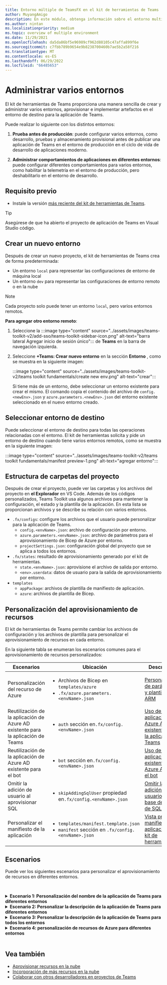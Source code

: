 ```yaml
---
title: Entorno múltiple de TeamsFX en el kit de herramientas de Teams
author: MuyangAmigo
description: En este módulo, obtenga información sobre el entorno multifactor de TeamsFX, como crear un nuevo entorno, seleccionar el entorno de destino y mucho más.
ms.author: nintan
ms.localizationpriority: medium
ms.topic: overview of multiple environment
ms.date: 11/29/2021
ms.openlocfilehash: da5da86bf5e96989cf962d88105c47affa899f6e
ms.sourcegitcommit: c7fbb789b9654e9b8238700460b7ae5b2a58f216
ms.translationtype: MT
ms.contentlocale: es-ES
ms.lasthandoff: 06/29/2022
ms.locfileid: "66485653"
---
```

# <a name="manage-multiple-environments"></a>Administrar varios entornos

 El kit de herramientas de Teams proporciona una manera sencilla de crear y administrar varios entornos, aprovisionar e implementar artefactos en el entorno de destino para la aplicación de Teams.

 Puede realizar lo siguiente con los distintos entornos:

1. **Prueba antes de producción**: puede configurar varios entornos, como desarrollo, pruebas y almacenamiento provisional antes de publicar una aplicación de Teams en el entorno de producción en el ciclo de vida de desarrollo de aplicaciones moderno.

2. **Administrar comportamientos de aplicaciones en diferentes entornos**: puede configurar diferentes comportamientos para varios entornos, como habilitar la telemetría en el entorno de producción, pero deshabilitarlo en el entorno de desarrollo.

## <a name="prerequisite"></a>Requisito previo

* Instale la versión [más reciente del kit de herramientas de Teams](https://marketplace.visualstudio.com/items?itemName=TeamsDevApp.ms-teams-vscode-extension).

> [!TIP]
> Asegúrese de que ha abierto el proyecto de aplicación de Teams en Visual Studio código.

## <a name="create-a-new-environment"></a>Crear un nuevo entorno

Después de crear un nuevo proyecto, el kit de herramientas de Teams crea de forma predeterminada:

* Un entorno `local` para representar las configuraciones de entorno de máquina local
* Un entorno `dev` para representar las configuraciones de entorno remoto o en la nube

> [!NOTE]
> Cada proyecto solo puede tener un entorno `local`, pero varios entornos remotos.

**Para agregar otro entorno remoto**:

1. Seleccione la :::image type="content" source="../assets/images/teams-toolkit-v2/add-sso/teams-toolkit-sidebar-icon.png" alt-text="barra lateral Agregar inicio de sesión único"::: de **Teams** en la barra de navegación izquierda.
2. Seleccione **+Teams: Crear nuevo entorno** en la sección **Entorno** , como se muestra en la siguiente imagen:

   :::image type="content" source="../assets/images/teams-toolkit-v2/teams toolkit fundamentals/create new env.png" alt-text="crear":::

   Si tiene más de un entorno, debe seleccionar un entorno existente para crear el mismo. El comando copia el contenido del archivo de `config.<newEnv>.json` y `azure.parameters.<newEnv>.json` del entorno existente seleccionado en el nuevo entorno creado.

## <a name="select-target-environment"></a>Seleccionar entorno de destino

Puede seleccionar el entorno de destino para todas las operaciones relacionadas con el entorno. El kit de herramientas solicita y pide un entorno de destino cuando tiene varios entornos remotos, como se muestra en la siguiente imagen:

:::image type="content" source="../assets/images/teams-toolkit-v2/teams toolkit fundamentals/manifest preview-1.png" alt-text="agregar entorno":::

## <a name="project-folder-structure"></a>Estructura de carpetas del proyecto

Después de crear el proyecto, puede ver las carpetas y los archivos del proyecto en **el Explorador** en VS Code. Además de los códigos personalizados, Teams Toolkit usa algunos archivos para mantener la configuración, el estado y la plantilla de la aplicación. En esta lista se proporcionan archivos y se describe su relación con varios entornos.

* `.fx/configs`: configure los archivos que el usuario puede personalizar para la aplicación de Teams.
  * `config.<envName>.json`: archivo de configuración por entorno.
  * `azure.parameters.<envName>.json`: archivo de parámetros para el aprovisionamiento de Bicep de Azure por entorno.
  * `projectSettings.json`: configuración global del proyecto que se aplica a todos los entornos.
* `.fx/states`: resultado de aprovisionamiento generado por el kit de herramientas.
  * `state.<envName>.json`: aprovisione el archivo de salida por entorno.
  * `<env>.userdata`: datos de usuario para la salida de aprovisionamiento por entorno.
* `templates`
  * `appPackage`: archivos de plantilla de manifiesto de aplicación.
  * `azure`: archivos de plantilla de Bicep.

## <a name="customize-resource-provision"></a>Personalización del aprovisionamiento de recursos

El kit de herramientas de Teams permite cambiar los archivos de configuración y los archivos de plantilla para personalizar el aprovisionamiento de recursos en cada entorno.

En la siguiente tabla se enumeran los escenarios comunes para el aprovisionamiento de recursos personalizados:

| Escenarios | Ubicación| Descripción |
| --- | --- | --- |
| Personalización del recurso de Azure | <ul> <li>Archivos de Bicep en `templates/azure`</li> <li>`.fx/azure.parameters.<envName>.json`</li></ul> | [Personalización de parámetros y plantillas de ARM](provision.md#customize-arm-parameters-and-templates) |
| Reutilización de la aplicación de Azure AD existente para la aplicación de Teams | <ul> <li>`auth` sección en`.fx/config.<envName>.json`</li> </ul> |  [Uso de una aplicación de Azure AD existente para la aplicación de Teams](provision.md#use-an-existing-azure-ad-app-for-your-teams-app) |
| Reutilización de la aplicación de Azure AD existente para el bot | <ul> <li>`bot` sección en`.fx/config.<envName>.json`</li> </ul> | [Uso de una aplicación existente de Azure AD para el bot](provision.md#use-an-existing-azure-ad-app-for-your-bot) |
| Omitir la adición de usuario al aprovisionar SQL | <ul> <li>`skipAddingSqlUser` propiedad en`.fx/config.<envName>.json`</li> </ul> | [Omitir la adición de usuario para la base de datos de SQL](provision.md#skip-adding-user-for-sql-database) |
| Personalizar el manifiesto de la aplicación | <ul> <li>`templates/manifest.template.json`</li> <li>`manifest` sección en `.fx/config.<envName>.json`</li>  </ul> | [Vista previa del manifiesto de aplicación en el kit de herramientas](TeamsFx-preview-and-customize-app-manifest.md)|

## <a name="scenarios"></a>Escenarios

Puede ver los siguientes escenarios para personalizar el aprovisionamiento de recursos en diferentes entornos.
<br>

<br><details>
<summary><b>Escenario 1: Personalización del nombre de la aplicación de Teams para diferentes entornos </b></summary>

Puede establecer el nombre `myapp(dev)` de la aplicación de Teams en para el entorno `dev` predeterminado y `myapp(staging)` para el entorno `staging`de ensayo .

Siga los pasos para la personalización:

1. Abra el archivo `.fx/configs/config.dev.json`de configuración .
2. Actualice la propiedad del *manifiesto > appName > abreviatura* a `myapp(dev)`.

  Las actualizaciones de `.fx/configs/config.dev.json` son las siguientes:

  ```json
  {
      "$schema": "https://aka.ms/teamsfx-env-config-schema",
      "description": "You can customize the TeamsFx config for different environments.   Visit https://aka.ms/teamsfx-env-config to learn more about this.",
      "manifest": {
          "appName": {
              "short": "myapp(dev)"
              ...
          }
      }
      ...
  }
  ```

3. Cree un nuevo entorno y asígnele `staging` el nombre si no existe.
4. Abra el archivo `.fx/configs/config.staging.json`de configuración .
5. Actualice la misma propiedad `myapp(staging)`.
6. Ejecute el comando de aprovisionamiento en `dev` y el entorno `staging` para actualizar el nombre de la aplicación en entornos remotos. Para ejecutar el comando de aprovisionamiento con El kit de herramientas de Teams, consulte [aprovisionamiento](provision.md#provision-using-teams-toolkit).

</details>

<details>
<summary><b>Escenario 2: Personalizar la descripción de la aplicación de Teams para diferentes entornos</b></summary>

Puede establecer una descripción de aplicación de Teams diferente para los diferentes entornos:

* Para el entorno `dev`predeterminado , la descripción es `my app description for dev`.
* Para el entorno `staging`de ensayo , la descripción es `my app description for staging`.

Siga los pasos para la personalización:

1. Abra el archivo `.fx/configs/config.dev.json`de configuración .
2. Agregue una nueva propiedad del *manifiesto > descripción > abreviatura* con el valor `my app description for dev`.

  Las actualizaciones de `.fx/configs/config.dev.json` son las siguientes:

  ```json
  {
      "$schema": "https://aka.ms/teamsfx-env-config-schema",
      "description": "You can customize the TeamsFx config for different environments.   Visit https://aka.ms/teamsfx-env-config to learn more about this.",
      "manifest": {
          ...
          "description": {
              "short": "`my app description for dev"
              ...
          }
      }
      ...
  }
  ```

3. Cree un nuevo entorno y asígnele `staging` el nombre si no existe.
4. Abra el archivo `.fx/configs/config.staging.json`de configuración .
5. Agregue la misma propiedad a `my app description for staging`.
6. Abra la plantilla `templates/appPackage/manifest.template.json`de manifiesto de aplicación de Teams .
7. Actualice la propiedad `description > short` para usar la **variable** definida en configurar archivos con sintaxis `{{config.manifest.description.short}}`de mustache .
  
  Las actualizaciones de `manifest.template.json` son las siguientes:

  ```json
  {
    "$schema": "https://developer.microsoft.com/en-us/json-schemas/teams/v1.11/MicrosoftTeams.schema.json",
    "manifestVersion": "1.11",
    "version": "1.0.0",
    ...
    "description": {
      "short": "{{config.manifest.description.short}}", 
      ...
    },
    ...
  }
  ```

8. Ejecute el comando de aprovisionamiento en `dev` y en el entorno `staging` para actualizar el nombre de la aplicación en entornos remotos.

</details>

<details>
<summary><b>Escenario 3: Personalizar la descripción de la aplicación de Teams para todos los entornos</b></summary>

Puede establecer la descripción de la aplicación `my app description` de Teams en para todos los entornos.

A medida que se comparte la plantilla de manifiesto de la aplicación de Teams en todos los entornos, podemos actualizar el valor de la descripción en ella para nuestro destino:

1. Abra la plantilla `templates/appPackage/manifest.template.json`de manifiesto de aplicación de Teams .
2. Actualice la propiedad `description > short` con **una cadena** `my app description`codificada de forma rígida.
  
  Las actualizaciones de `manifest.template.json` son las siguientes:

  ```json
  {
    "$schema": "https://developer.microsoft.com/en-us/json-schemas/teams/v1.11/MicrosoftTeams.schema.json",
    "manifestVersion": "1.11",
    "version": "1.0.0",
    ...
    "description": {
      "short": "my app description",
      ...
    },
    ...
  }

  ```

3. Ejecute el comando de aprovisionamiento en **todo** el entorno para actualizar el nombre de la aplicación en entornos remotos.

</details>

<details>
<br><summary><b>Escenario 4: personalización de recursos de Azure para diferentes entornos</b></summary>
Puede personalizar los recursos de Azure para cada entorno, por ejemplo, editar el entorno correspondiente a fx/configs/azure.parameters. {env}.json para especificar el nombre de la función de Azure.

Para obtener más información sobre los archivos de plantilla y parámetros de Bicep, consulte [aprovisionamiento de recursos en la nube](provision.md).
</details>
</br>

## <a name="see-also"></a>Vea también

* [Aprovisionar recursos en la nube](provision.md)
* [Incorporación de más recursos en la nube](add-resource.md)
* [Colaborar con otros desarrolladores en proyectos de Teams](TeamsFx-collaboration.md)
